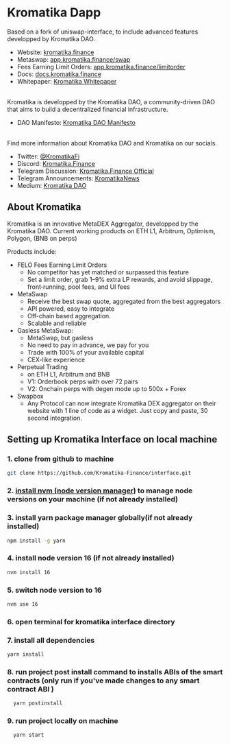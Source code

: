 # Kromatika Dapp

Based on a fork of uniswap-interface, to include advanced features developped by Kromatika DAO.

- Website: [kromatika.finance](https://kromatika.finance/)
- Metaswap: [app.kromatika.finance/swap](https://app.kromatika.finance/swap)
- Fees Earning Limit Orders: [app.kromatika.finance/limitorder](https://app.kromatika.finance/limitorder)
- Docs: [docs.kromatika.finance](https://docs.kromatika.finance/)
- Whitepaper: [Kromatika Whitepaper](https://docs.kromatika.finance/fundamentals/white-paper)
  <br/><br/>

Kromatika is developped by the Kromatika DAO, a community-driven DAO that aims to build a decentralized financial infrastructure.

- DAO Manifesto: [Kromatika DAO Manifesto](https://docs.kromatika.finance/fundamentals/kromatika-dao-manifesto)  
  <br/>

Find more information about Kromatika DAO and Kromatika on our socials.

- Twitter: [@KromatikaFi](https://x.com/KromatikaFi)
- Discord: [Kromatika.Finance](https://discord.gg/5fWzdmkz9S)
- Telegram Discussion: [Kromatika.Finance Official](https://t.me/kromatika_finance)
- Telegram Announcements: [KromatikaNews](https://t.me/KromatikaNews)
- Medium: [Kromatika DAO](https://kromatika-finance.medium.com/)

## About Kromatika

Kromatika is an innovative MetaDEX Aggregator, developped by the Kromatika DAO.
Current working products on ETH L1, Arbitrum, Optimism, Polygon, (BNB on perps)

Products include:

- FELO Fees Earning Limit Orders
  - No competitor has yet matched or surpassed this feature
  - Set a limit order, grab 1–9% extra LP rewards, and avoid slippage, front‑running, pool fees, and UI fees
- MetaSwap
  - Receive the best swap quote, aggregated from the best aggregators
  - API powered, easy to integrate
  - Off-chain based aggregation.
  - Scalable and reliable
- Gasless MetaSwap:
  - MetaSwap, but gasless
  - No need to pay in advance, we pay for you
  - Trade with 100% of your available capital
  - CEX-like experience
- Perpetual Trading
  - on ETH L1, Arbitrum and BNB
  - V1: Orderbook perps with over 72 pairs
  - V2: Onchain perps with degen mode up to 500x + Forex
- Swapbox
  - Any Protocol can now integrate Kromatika DEX aggregator on their website with 1 line of code as a widget. Just copy and paste, 30 second integration.

## Setting up Kromatika Interface on local machine

### 1. clone from github to machine

```bash
git clone https://github.com/Kromatika-Finance/interface.git
```

### 2. [install nvm (node version manager)](https://github.com/nvm-sh/nvm) to manage node versions on your machine (if not already installed)

### 3. install yarn package manager globally(if not already installed)

```bash
npm install -g yarn
```

### 4. install node version 16 (if not already installed)

```bash
nvm install 16
```

### 5. switch node version to 16

```bash
nvm use 16
```

### 6. open terminal for kromatika interface directory

### 7. install all dependencies

```bash
yarn install
```

### 8. run project post install command to installs ABIs of the smart contracts (only run if you've made changes to any smart contract ABI )

```bash
  yarn postinstall
```

### 9. run project locally on machine

```bash
  yarn start
```

